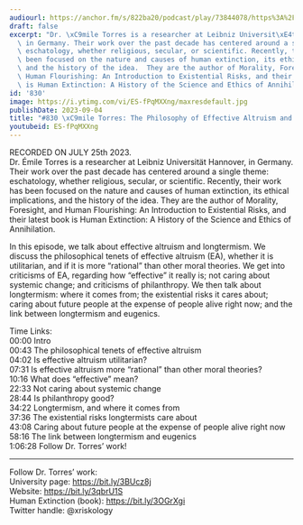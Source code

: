 ```yaml
---
audiourl: https://anchor.fm/s/822ba20/podcast/play/73844078/https%3A%2F%2Fd3ctxlq1ktw2nl.cloudfront.net%2Fstaging%2F2023-6-25%2Fae8db11c-3ff6-f759-ba03-905d5fbbf1be.m4a
draft: false
excerpt: "Dr. \xC9mile Torres is a researcher at Leibniz Universit\xE4t Hannover,\
  \ in Germany. Their work over the past decade has centered around a single theme:\
  \ eschatology, whether religious, secular, or scientific. Recently, their work has\
  \ been focused on the nature and causes of human extinction, its ethical implications,\
  \ and the history of the idea.  They are the author of Morality, Foresight, and\
  \ Human Flourishing: An Introduction to Existential Risks, and their latest book\
  \ is Human Extinction: A History of the Science and Ethics of Annihilation."
id: '830'
image: https://i.ytimg.com/vi/ES-fPqMXXng/maxresdefault.jpg
publishDate: 2023-09-04
title: "#830 \xC9mile Torres: The Philosophy of Effective Altruism and Longtermism"
youtubeid: ES-fPqMXXng
---
```

<div class="timelinks">

RECORDED ON JULY 25th 2023.  
Dr. Émile Torres is a researcher at Leibniz Universität Hannover, in Germany. Their work over the past decade has centered around a single theme: eschatology, whether religious, secular, or scientific. Recently, their work has been focused on the nature and causes of human extinction, its ethical implications, and the history of the idea.  They are the author of Morality, Foresight, and Human Flourishing: An Introduction to Existential Risks, and their latest book is Human Extinction: A History of the Science and Ethics of Annihilation.

In this episode, we talk about effective altruism and longtermism. We discuss the philosophical tenets of effective altruism (EA), whether it is utilitarian, and if it is more “rational” than other moral theories. We get into criticisms of EA, regarding how “effective” it really is; not caring about systemic change; and criticisms of philanthropy. We then talk about longtermism: where it comes from; the existential risks it cares about; caring about future people at the expense of people alive right now; and the link between longtermism and eugenics.

Time Links:  
<time>00:00</time> Intro  
<time>00:43</time> The philosophical tenets of effective altruism  
<time>04:02</time> Is effective altruism utilitarian?  
<time>07:31</time> Is effective altruism more “rational” than other moral theories?  
<time>10:16</time> What does “effective” mean?  
<time>22:33</time> Not caring about systemic change  
<time>28:44</time> Is philanthropy good?  
<time>34:22</time> Longtermism, and where it comes from  
<time>37:36</time> The existential risks longtermists care about  
<time>43:08</time> Caring about future people at the expense of people alive right now  
<time>58:16</time> The link between longtermism and eugenics  
<time>1:06:28</time> Follow Dr. Torres’ work!

---

Follow Dr. Torres’ work:  
University page: https://bit.ly/3BUcz8j  
Website: https://bit.ly/3qbrU1S  
Human Extinction (book): https://bit.ly/3OGrXgi  
Twitter handle: @xriskology
</div>

